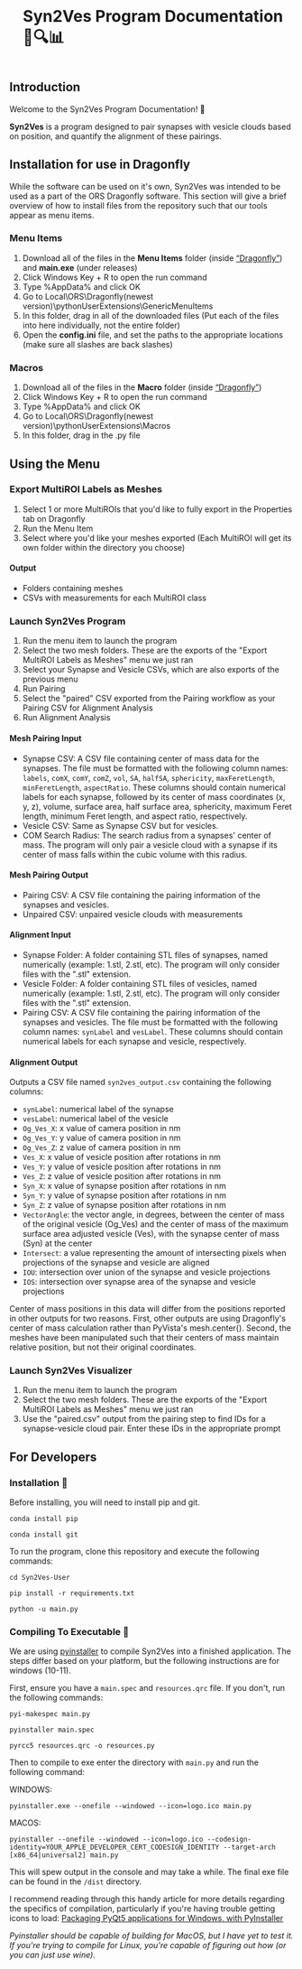 <div id="user-content-toc">
  <ul>
    <summary><h1 style="display: inline-block;">Syn2Ves Program Documentation 🧠🔍📊</h1></summary>
  </ul>
</div>

## Introduction

Welcome to the Syn2Ves Program Documentation! 🎉

**Syn2Ves** is a program designed to pair synapses with vesicle clouds based on position, and quantify the alignment of these pairings.


## Installation for use in Dragonfly

While the software can be used on it's own, Syn2Ves was intended to be used as a part of the ORS Dragonfly software. This section will give a brief overview of how to install files from the repository such that our tools appear as menu items.

### Menu Items

1)  Download all of the files in the **Menu Items** folder (inside [“Dragonfly”](/Dragonfly)) and **main.exe** (under releases) 
2)  Click Windows Key + R to open the run command
3)	Type %AppData% and click OK
4)	Go to Local\ORS\Dragonfly(newest version)\pythonUserExtensions\GenericMenuItems
5)	In this folder, drag in all of the downloaded files (Put each of the files into here individually, not the entire folder)
6)	Open the **config.ini** file, and set the paths to the appropriate locations (make sure all slashes are back slashes)

### Macros

1)  Download all of the files in the **Macro** folder (inside [“Dragonfly”](/Dragonfly)) 
2)  Click Windows Key + R to open the run command
3)	Type %AppData% and click OK
4)	Go to Local\ORS\Dragonfly(newest version)\pythonUserExtensions\Macros
5)	In this folder, drag in the .py file

## Using the Menu

### Export MultiROI Labels as Meshes

1) Select 1 or more MultiROIs that you'd like to fully export in the Properties tab on Dragonfly
2) Run the Menu Item
3) Select where you'd like your meshes exported (Each MultiROI will get its own folder within the directory you choose)

#### Output

- Folders containing meshes
- CSVs with measurements for each MultiROI class

### Launch Syn2Ves Program

1) Run the menu item to launch the program
2) Select the two mesh folders. These are the exports of the "Export MultiROI Labels as Meshes" menu we just ran
3) Select your Synapse and Vesicle CSVs, which are also exports of the previous menu
4) Run Pairing
5) Select the "paired" CSV exported from the Pairing workflow as your Pairing CSV for Alignment Analysis
6) Run Alignment Analysis

#### Mesh Pairing Input

- Synapse CSV: A CSV file containing center of mass data for the synapses. The file must be formatted with the following column names: `labels`, `comX`, `comY`, `comZ`, `vol`, `SA`, `halfSA`, `sphericity`, `maxFeretLength`, `minFeretLength`, `aspectRatio`. These columns should contain numerical labels for each synapse, followed by its center of mass coordinates (x, y, z), volume, surface area, half surface area, sphericity, maximum Feret length, minimum Feret length, and aspect ratio, respectively. 
- Vesicle CSV: Same as Synapse CSV but for vesicles.
- COM Search Radius: The search radius from a synapses' center of mass. The program will only pair a vesicle cloud with a synapse if its center of mass falls within the cubic volume with this radius.

#### Mesh Pairing Output

- Pairing CSV: A CSV file containing the pairing information of the synapses and vesicles.
- Unpaired CSV: unpaired vesicle clouds with measurements

#### Alignment Input

- Synapse Folder: A folder containing STL files of synapses, named numerically (example: 1.stl, 2.stl, etc). The program will only consider files with the ".stl" extension.
- Vesicle Folder: A folder containing STL files of vesicles, named numerically (example: 1.stl, 2.stl, etc). The program will only consider files with the ".stl" extension.
- Pairing CSV: A CSV file containing the pairing information of the synapses and vesicles. The file must be formatted with the following column names: `synLabel` and `vesLabel`. These columns should contain numerical labels for each synapse and vesicle, respectively. 

#### Alignment Output 

Outputs a CSV file named `syn2ves_output.csv` containing the following columns:

- `synLabel`: numerical label of the synapse
- `vesLabel`: numerical label of the vesicle
- `Og_Ves_X`: x value of camera position in nm
- `Og_Ves_Y`: y value of camera position in nm
- `Og_Ves_Z`: z value of camera position in nm
- `Ves_X`: x value of vesicle position after rotations in nm
- `Ves_Y`: y value of vesicle position after rotations in nm
- `Ves_Z`: z value of vesicle position after rotations in nm
- `Syn_X`: x value of synapse position after rotations in nm
- `Syn_Y`: y value of synapse position after rotations in nm
- `Syn_Z`: z value of synapse position after rotations in nm
- `VectorAngle`: the vector angle, in degrees, between the center of mass of the original vesicle (Og_Ves) and the center of mass of the maximum surface area adjusted vesicle (Ves), with the synapse center of mass (Syn) at the center
- `Intersect`: a value representing the amount of intersecting pixels when projections of the synapse and vesicle are aligned
- `IOU`: intersection over union of the synapse and vesicle projections
- `IOS`: intersection over synapse area of the synapse and vesicle projections

Center of mass positions in this data will differ from the positions reported in other outputs for two reasons. First, other outputs are using Dragonfly's center of mass calculation rather than PyVista's mesh.center(). Second, the meshes have been manipulated such that their centers of mass maintain relative position, but not their original coordinates. 

### Launch Syn2Ves Visualizer

1) Run the menu item to launch the program
2) Select the two mesh folders. These are the exports of the "Export MultiROI Labels as Meshes" menu we just ran
3) Use the "paired.csv" output from the pairing step to find IDs for a synapse-vesicle cloud pair. Enter these IDs in the appropriate prompt

## For Developers

### Installation 🚀

Before installing, you will need to install pip and git. 

```
conda install pip

conda install git
```

To run the program, clone this repository and execute the following commands:

```
cd Syn2Ves-User

pip install -r requirements.txt

python -u main.py
```

### Compiling To Executable 🚀

We are using [pyinstaller](https://www.pyinstaller.org/#) to compile Syn2Ves into a finished application. The steps differ based on your platform, but the following instructions are for windows (10-11).

First, ensure you have a `main.spec` and `resources.qrc` file. If you don't, run the following commands:

```
pyi-makespec main.py

pyinstaller main.spec

pyrcc5 resources.qrc -o resources.py
```

Then to compile to exe enter the directory with `main.py` and run the following command:

WINDOWS:
```
pyinstaller.exe --onefile --windowed --icon=logo.ico main.py
```

MACOS:
```
pyinstaller --onefile --windowed --icon=logo.ico --codesign-identity=YOUR_APPLE_DEVELOPER_CERT_CODESIGN_IDENTITY --target-arch [x86_64|universal2] main.py
```

This will spew output in the console and may take a while. The final exe file can be found in the `/dist` directory.

I recommend reading through this handy article for more details regarding the specifics of compilation, particularly if you're having trouble getting icons to load: [Packaging PyQt5 applications for Windows, with PyInstaller](https://www.pythonguis.com/tutorials/packaging-pyqt5-pyside2-applications-windows-pyinstaller/)

*Pyinstaller should be capable of building for MacOS, but I have yet to test it. If you're trying to compile for Linux, you're capable of figuring out how (or you can just use wine).*
